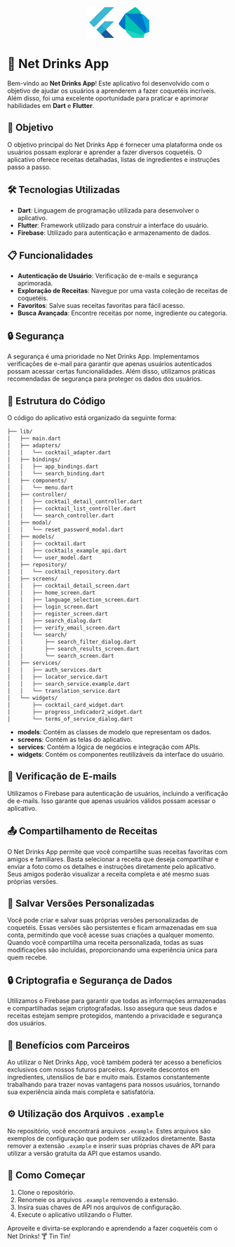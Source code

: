 <div align="center">
  <img src="https://raw.githubusercontent.com/devicons/devicon/master/icons/flutter/flutter-original.svg" width="70" />
  <img src="https://raw.githubusercontent.com/devicons/devicon/master/icons/dart/dart-original.svg" width="70" />
</div>

# 🍹 Net Drinks App

Bem-vindo ao **Net Drinks App**! Este aplicativo foi desenvolvido com o objetivo de ajudar os usuários a aprenderem a fazer coquetéis incríveis. Além disso, foi uma excelente oportunidade para praticar e aprimorar habilidades em **Dart** e **Flutter**.

## 🎯 Objetivo

O objetivo principal do Net Drinks App é fornecer uma plataforma onde os usuários possam explorar e aprender a fazer diversos coquetéis. O aplicativo oferece receitas detalhadas, listas de ingredientes e instruções passo a passo.

## 🛠️ Tecnologias Utilizadas

- **Dart**: Linguagem de programação utilizada para desenvolver o aplicativo.
- **Flutter**: Framework utilizado para construir a interface do usuário.
- **Firebase**: Utilizado para autenticação e armazenamento de dados.

## 📋 Funcionalidades

- **Autenticação de Usuário**: Verificação de e-mails e segurança aprimorada.
- **Exploração de Receitas**: Navegue por uma vasta coleção de receitas de coquetéis.
- **Favoritos**: Salve suas receitas favoritas para fácil acesso.
- **Busca Avançada**: Encontre receitas por nome, ingrediente ou categoria.

## 🔒 Segurança

A segurança é uma prioridade no Net Drinks App. Implementamos verificações de e-mail para garantir que apenas usuários autenticados possam acessar certas funcionalidades. Além disso, utilizamos práticas recomendadas de segurança para proteger os dados dos usuários.

## 📂 Estrutura do Código

O código do aplicativo está organizado da seguinte forma:

```
├── lib/
│   ├── main.dart
│   ├── adapters/
│   │   └── cocktail_adapter.dart
│   ├── bindings/
│   │   ├── app_bindings.dart
│   │   └── search_binding.dart
│   ├── components/
│   │   └── menu.dart
│   ├── controller/
│   │   ├── cocktail_detail_controller.dart
│   │   ├── cocktail_list_controller.dart
│   │   └── search_controller.dart
│   ├── modal/
│   │   └── reset_password_modal.dart
│   ├── models/
│   │   ├── cocktail.dart
│   │   ├── cocktails_example_api.dart
│   │   └── user_model.dart
│   ├── repository/
│   │   └── cocktail_repository.dart
│   ├── screens/
│   │   ├── cocktail_detail_screen.dart
│   │   ├── home_screen.dart
│   │   ├── language_selection_screen.dart
│   │   ├── login_screen.dart
│   │   ├── register_screen.dart
│   │   ├── search_dialog.dart
│   │   ├── verify_email_screen.dart
│   │   └── search/
│   │       ├── search_filter_dialog.dart
│   │       ├── search_results_screen.dart
│   │       └── search_screen.dart
│   ├── services/
│   │   ├── auth_services.dart
│   │   ├── locator_service.dart
│   │   ├── search_service.example.dart
│   │   └── translation_service.dart
│   └── widgets/
│       ├── cocktail_card_widget.dart
│       ├── progress_indicador2_widget.dart
│       └── terms_of_service_dialog.dart
```

- **models**: Contém as classes de modelo que representam os dados.
- **screens**: Contém as telas do aplicativo.
- **services**: Contém a lógica de negócios e integração com APIs.
- **widgets**: Contém os componentes reutilizáveis da interface do usuário.

## 📧 Verificação de E-mails


Utilizamos o Firebase para autenticação de usuários, incluindo a verificação de e-mails. Isso garante que apenas usuários válidos possam acessar o aplicativo.

## 📤 Compartilhamento de Receitas

O Net Drinks App permite que você compartilhe suas receitas favoritas com amigos e familiares. Basta selecionar a receita que deseja compartilhar e enviar a foto como os detalhes e instruções  diretamente pelo aplicativo. Seus amigos poderão visualizar a receita completa e até mesmo suas próprias versões.

## 💾 Salvar Versões Personalizadas

Você pode criar e salvar suas próprias versões personalizadas de coquetéis. Essas versões são persistentes e ficam armazenadas em sua conta, permitindo que você acesse suas criações a qualquer momento. Quando você compartilha uma receita personalizada, todas as suas modificações são incluídas, proporcionando uma experiência única para quem recebe.

## 🔒 Criptografia e Segurança de Dados

Utilizamos o Firebase para garantir que todas as informações armazenadas e compartilhadas sejam criptografadas. Isso assegura que seus dados e receitas estejam sempre protegidos, mantendo a privacidade e segurança dos usuários.

## 🤝 Benefícios com Parceiros

Ao utilizar o Net Drinks App, você também poderá ter acesso a benefícios exclusivos com nossos futuros parceiros. Aproveite descontos em ingredientes, utensílios de bar e muito mais. Estamos constantemente trabalhando para trazer novas vantagens para nossos usuários, tornando sua experiência ainda mais completa e satisfatória.

## ⚙️ Utilização dos Arquivos `.example`

No repositório, você encontrará arquivos `.example`. Estes arquivos são exemplos de configuração que podem ser utilizados diretamente. Basta remover a extensão `.example` e inserir suas próprias chaves de API para utilizar a versão gratuita da API que estamos usando.

## 🚀 Como Começar

1. Clone o repositório.
2. Renomeie os arquivos `.example` removendo a extensão.
3. Insira suas chaves de API nos arquivos de configuração.
4. Execute o aplicativo utilizando o Flutter.

Aproveite e divirta-se explorando e aprendendo a fazer coquetéis com o Net Drinks! 🍸 Tin Tin!
